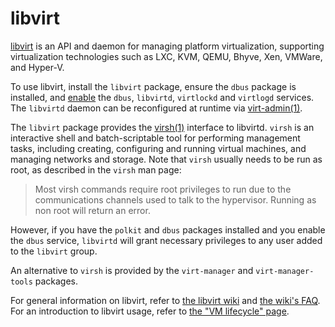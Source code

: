 # libvirt

[libvirt](https://libvirt.org/) is an API and daemon for managing platform
virtualization, supporting virtualization technologies such as LXC, KVM, QEMU,
Bhyve, Xen, VMWare, and Hyper-V.

To use libvirt, install the `libvirt` package, ensure the `dbus` package is
installed, and [enable](../services/index.md#enabling-services) the `dbus`,
`libvirtd`, `virtlockd` and `virtlogd` services. The `libvirtd` daemon can be
reconfigured at runtime via
[virt-admin(1)](https://man.voidlinux.org/virt-admin.1).

The `libvirt` package provides the [virsh(1)](https://man.voidlinux.org/virsh.1)
interface to libvirtd. `virsh` is an interactive shell and batch-scriptable tool
for performing management tasks, including creating, configuring and running
virtual machines, and managing networks and storage. Note that `virsh` usually
needs to be run as root, as described in the `virsh` man page:

> Most virsh commands require root privileges to run due to the communications
> channels used to talk to the hypervisor. Running as non root will return an
> error.

However, if you have the `polkit` and `dbus` packages installed and you enable
the `dbus` service, `libvirtd` will grant necessary privileges to any user added
to the `libvirt` group.

An alternative to `virsh` is provided by the `virt-manager` and
`virt-manager-tools` packages.

For general information on libvirt, refer to [the libvirt
wiki](https://wiki.libvirt.org/page/Main_Page) and [the wiki's
FAQ](https://wiki.libvirt.org/page/FAQ). For an introduction to libvirt usage,
refer to [the "VM lifecycle" page](https://wiki.libvirt.org/page/VM_lifecycle).
